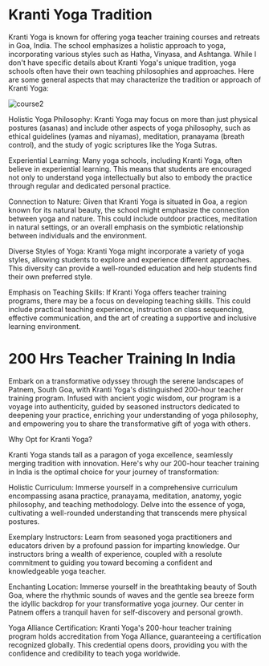 <h1>Kranti Yoga Tradition</h1>


 Kranti Yoga is known for offering yoga teacher training courses and retreats in Goa, India. The school emphasizes a holistic approach to yoga, incorporating various styles such as Hatha, Vinyasa, and Ashtanga. While I don't have specific details about Kranti Yoga's unique tradition, yoga schools often have their own teaching philosophies and approaches. Here are some general aspects that may characterize the tradition or approach of Kranti Yoga:


 
  ![course2](https://github.com/KrantiYoga17/KrantiYoga17/assets/156518482/fd49a37d-565d-493c-ab48-e72b35afdb3f)

Holistic Yoga Philosophy: Kranti Yoga may focus on more than just physical postures (asanas) and include other aspects of yoga philosophy, such as ethical guidelines (yamas and niyamas), meditation, pranayama (breath control), and the study of yogic scriptures like the Yoga Sutras.

Experiential Learning: Many yoga schools, including Kranti Yoga, often believe in experiential learning. This means that students are encouraged not only to understand yoga intellectually but also to embody the practice through regular and dedicated personal practice.

Connection to Nature: Given that Kranti Yoga is situated in Goa, a region known for its natural beauty, the school might emphasize the connection between yoga and nature. This could include outdoor practices, meditation in natural settings, or an overall emphasis on the symbiotic relationship between individuals and the environment.

Diverse Styles of Yoga: Kranti Yoga might incorporate a variety of yoga styles, allowing students to explore and experience different approaches. This diversity can provide a well-rounded education and help students find their own preferred style.

Emphasis on Teaching Skills: If Kranti Yoga offers teacher training programs, there may be a focus on developing teaching skills. This could include practical teaching experience, instruction on class sequencing, effective communication, and the art of creating a supportive and inclusive learning environment.


<h1>200 Hrs Teacher Training In India</h1>

Embark on a transformative odyssey through the serene landscapes of Patnem, South Goa, with Kranti Yoga's distinguished 200-hour teacher training program. Infused with ancient yogic wisdom, our program is a voyage into authenticity, guided by seasoned instructors dedicated to deepening your practice, enriching your understanding of yoga philosophy, and empowering you to share the transformative gift of yoga with others.

Why Opt for Kranti Yoga?

Kranti Yoga stands tall as a paragon of yoga excellence, seamlessly merging tradition with innovation. Here's why our 200-hour teacher training in India is the optimal choice for your journey of transformation:

Holistic Curriculum: Immerse yourself in a comprehensive curriculum encompassing asana practice, pranayama, meditation, anatomy, yogic philosophy, and teaching methodology. Delve into the essence of yoga, cultivating a well-rounded understanding that transcends mere physical postures.

Exemplary Instructors: Learn from seasoned yoga practitioners and educators driven by a profound passion for imparting knowledge. Our instructors bring a wealth of experience, coupled with a resolute commitment to guiding you toward becoming a confident and knowledgeable yoga teacher.

Enchanting Location: Immerse yourself in the breathtaking beauty of South Goa, where the rhythmic sounds of waves and the gentle sea breeze form the idyllic backdrop for your transformative yoga journey. Our center in Patnem offers a tranquil haven for self-discovery and personal growth.

Yoga Alliance Certification: Kranti Yoga's 200-hour teacher training program holds accreditation from Yoga Alliance, guaranteeing a certification recognized globally. This credential opens doors, providing you with the confidence and credibility to teach yoga worldwide.
